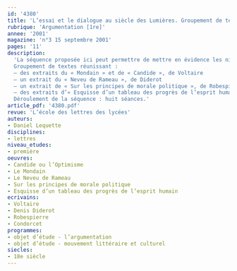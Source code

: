 ```yaml
---
id: '4380'
title: 'L’essai et le dialogue au siècle des Lumières. Groupement de textes (séquence)'
rubrique: 'Argumentation [1re]'
annee: '2001'
magazine: 'n°3 15 septembre 2001'
pages: '11'
description: 
  'La séquence proposée ici peut permettre de mettre en évidence les niveaux de rationalisation d’une problématique (l’évolution de l’humanité), l’orientation argumentative des textes, et les moyens mis en œuvre pour y parvenir. Elle peut aussi être utile pour une pratique interdisciplinaire (ÉCJS, histoire, mais aussi sciences).
  Groupement de textes réunissant :
  – des extraits du « Mondain » et de « Candide », de Voltaire
  – un extrait du « Neveu de Rameau », de Diderot
  – un extrait de « Sur les principes de morale politique », de Robespierre
  – des extraits d’« Esquisse d’un tableau des progrès de l’esprit humain », de Condorcet
  Déroulement de la séquence : huit séances.'
article_pdf: '4380.pdf'
revue: 'L’école des lettres des lycées'
auteurs:
- Daniel Lequette
disciplines:
- lettres
niveau_etudes:
- première
oeuvres:
- Candide ou l’Optimisme
- Le Mondain
- Le Neveu de Rameau
- Sur les principes de morale politique
- Esquisse d’un tableau des progrès de l’esprit humain
ecrivains:
- Voltaire
- Denis Diderot
- Robespierre
- Condorcet
programmes:
- objet d’étude - l’argumentation
- objet d’étude - mouvement littéraire et culturel
siecles:
- 18e siècle
---
```

